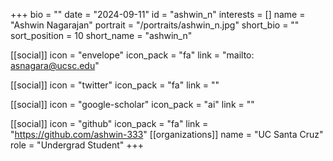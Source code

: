 +++
bio = "" 
date = "2024-09-11" 
id = "ashwin_n" 
interests = [] 
name = "Ashwin Nagarajan" 
portrait = "/portraits/ashwin_n.jpg" 
short_bio = "" 
sort_position = 10
 short_name = "ashwin_n" 

[[social]] 
    icon = "envelope" 
    icon_pack = "fa" 
    link = "mailto: asnagara@ucsc.edu"

 [[social]] 
    icon = "twitter" 
    icon_pack = "fa" 
    link = "" 

[[social]] 
    icon = "google-scholar" 
    icon_pack = "ai" 
    link = "" 

[[social]] 
    icon = "github" 
    icon_pack = "fa" 
    link = "https://github.com/ashwin-333" 
[[organizations]] 
     name = "UC Santa Cruz" 
      role = "Undergrad Student" 
+++
